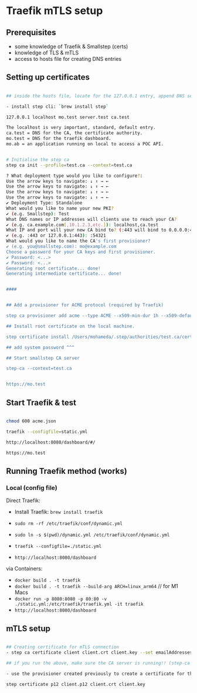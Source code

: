 # Traefik mTLS setup


## Prerequisites
- some knowledge of Traefik & Smallstep (certs)
- knowledge of TLS & mTLS
- access to hosts file for creating DNS entries

## Setting up certificates

```bash

## inside the hosts file, locate for the 127.0.0.1 entry, append DNS separated by spaces.

- install step cli: `brew install step`

127.0.0.1 localhost mo.test server.test ca.test

The localhost is very important, standard, default entry.
ca.test = DNS for the CA, the certificate authority.
mo.test = DNS for the traefik dashboard.
mo.ab = an application running on local to access a POC API.


# Initialise the step ca
step ca init --profile=test.ca --context=test.ca 

? What deployment type would you like to configure?: 
Use the arrow keys to navigate: ↓ ↑ → ← 
Use the arrow keys to navigate: ↓ ↑ → ← 
Use the arrow keys to navigate: ↓ ↑ → ← 
Use the arrow keys to navigate: ↓ ↑ → ← 
✔ Deployment Type: Standalone
What would you like to name your new PKI?
✔ (e.g. Smallstep): Test
What DNS names or IP addresses will clients use to reach your CA?
✔ (e.g. ca.example.com[,10.1.2.3,etc.]): localhost,ca.test
What IP and port will your new CA bind to? (:443 will bind to 0.0.0.0:443)
✔ (e.g. :443 or 127.0.0.1:443): :54321
What would you like to name the CA's first provisioner?
✔ (e.g. you@smallstep.com): mo@example.com
Choose a password for your CA keys and first provisioner.
✔ Password: <...>
✔ Password: <...>
Generating root certificate... done!
Generating intermediate certificate... done!


####


## Add a provisioner for ACME protocol (required by Traefik)

step ca provisioner add acme --type ACME --x509-min-dur 1h --x509-default-dur 9490h1m0s --x509-max-dur 9490h1m0s

## Install root certificate on the local machine.

step certificate install /Users/mohameda/.step/authorities/test.ca/certs/root_ca.crt

## add system password ^^^

## Start smallstep CA server

step-ca --context=test.ca


https://mo.test

```

## Start Traefik & test

```bash

chmod 600 acme.json

traefik --configfile=static.yml

http://localhost:8080/dashboard/#/

https://mo.test

```


## Running Traefik method (works)

### Local (config file)

Direct Traefik:
- Install Traefik: `brew install traefik`
- `sudo rm -rf /etc/traefik/conf/dynamic.yml`

- `sudo ln -s $(pwd)/dynamic.yml /etc/traefik/conf/dynamic.yml`
- `traefik --configfile=./static.yml`
- `http://localhost:8080/dashboard`

via Containers:
- `docker build . -t traefik`
- `docker build . -t traefik --build-arg ARCH=linux_arm64` // for M1 Macs
- `docker run -p 8080:8080 -p 80:80 -v ./static.yml:/etc/traefik/traefik.yml -it traefik`
- `http://localhost:8080/dashboard`


## mTLS setup

```bash

## Creating certificate for mTLS connection
- step ca certificate client client.crt client.key --set emailAddresses=mo@example.com --context=test.ca --size=4096 --kty=RSA

## if you run the above, make sure the CA server is running!! (step-ca --context=test.ca)

- use the provisioner created previously to create a certificate for the client. (Provisioner: mo@example.com (JWK))

step certificate p12 client.p12 client.crt client.key

```
